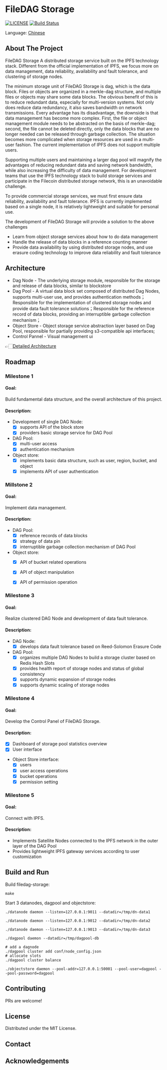 # FileDAG Storage

[![LICENSE](https://img.shields.io/github/license/filedag-project/filedag-storage)](./LICENSE "LICENSE")
[![Build Status](https://img.shields.io/github/actions/workflow/status/filedag-project/filedag-storage/go.yml)]()

Language: [Chinese](./README-cn.md)

<!-- ABOUT THE PROJECT -->
## About The Project
FileDAG Storage A distributed storage service built on the IPFS technology stack. Different from the official implementation of IPFS, we focus more on data management, data reliability, availability and fault tolerance, and clustering of storage nodes.
 
The minimum storage unit of FileDAG Storage is dag, which is the data block. Files or objects are organized in a merkle-dag structure, and multiple files or objects may share some data blocks. The obvious benefit of this is to reduce redundant data, especially for multi-version systems. Not only does reduce data redundancy, it also saves bandwidth on network transmissions.  Every advantage has its disadvantage, the downside is that data management has become more complex. First, the file or object management module needs to be abstracted on the basis of merkle-dag; second, the file cannot be deleted directly, only the data blocks that are no longer needed can be released through garbage collection. The situation becomes more complicated when storage resources are used in a multi-user fashion. The current implementation of IPFS does not support multiple users.

Supporting multiple users and maintaining a larger dag pool will magnify the advantages of reducing redundant data and saving network bandwidth, while also increasing the difficulty of data management. For development teams that use the IPFS technology stack to build storage services and participate in the Filecoin distributed storage network, this is an unavoidable challenge.

To provide commercial storage services, we must first ensure data reliability, availability and fault tolerance. IPFS is currently implemented based on a single node, it is relatively lightweight and suitable for personal use.

The development of FileDAG Storage will provide a solution to the above challenges
- Learn from object storage services about how to do data management
- Handle the release of data blocks in a reference counting manner
- Provide data availability by using distributed storage nodes, and use erasure coding technology to improve data reliability and fault tolerance
  


## Architecture

- Dag Node - The underlying storage module, responsible for the storage and release of data blocks, similar to blockstore
- Dag Pool - A virtual data block set composed of distributed Dag Nodes, supports multi-user use, and provides authentication methods；Responsible for the implementation of clustered storage nodes and provide data fault tolerance solutions；Responsible for the reference record of data blocks, providing an interruptible garbage collection mechanism；
- Object Store - Object storage service abstraction layer based on Dag Pool, responsible for partially providing s3-compatible api interfaces;
- Control Pannel - Visual management ui

👉🏻[Detailed Architecture](./docs/architecture.md)
## Roadmap

### Milestone 1

#### Goal:

Build fundamental data structure, and the overall architecture of this project.

#### Description:

- Development of single DAG Node:
    - [x] supports API of the block store
    - [x] providers basic storage service for DAG Pool
- DAG Pool:
    - [x] multi-user access
    - [x] authentication mechanism
- Object store:
    - [x] implements basic data structure, such as user, region, bucket, and object
    - [x] implements API of user authentication

### Millstone 2

#### Goal: 

Implement data management.

#### Description:

- DAG Pool:
    - [x] reference records of data blocks
    - [x] strategy of data pin
    - [x] interruptible garbage collection mechanism of DAG Pool
- Object store:
    - [x] API of bucket related operations
    - [x] API of object manipulation
    - [x] API of permission operation


### Milestone 3

#### Goal: 

Realize clustered DAG Node and development of data fault tolerance.

#### Description:

- DAG Node:
    - [x] develops data fault tolerance based on Reed-Solomon Erasure Code
- DAG Pool:
    - [x] organizes multiple DAG Nodes to build a storage cluster based on Redis Hash Slots
    - [x] provides health report of storage nodes and status of global consistency
    - [x] supports dynamic expansion of storage nodes
    - [x] supports dynamic scaling of storage nodes

### Milestone 4

#### Goal: 

Develop the Control Panel of FileDAG Storage.

#### Description:

- [x] Dashboard of storage pool statistics overview
- [x] User interface
- Object Store interface:
    - [x] users
    - [x] user access operations
    - [x] bucket operations
    - [x] permission setting
    
### Milestone 5

#### Goal: 

Connect with IPFS.

#### Description:

- Implements Satellite Nodes connected to the IPFS network in the outer layer of the DAG Pool
- Provides lightweight IPFS gateway services according to user customization


## Build and Run

Build filedag-storage:
```shell
make
```
Start 3 datanodes, dagpool and objectstore:
```shell
./datanode daemon --listen=127.0.0.1:9011 --datadir=/tmp/dn-data1

./datanode daemon --listen=127.0.0.1:9012 --datadir=/tmp/dn-data2

./datanode daemon --listen=127.0.0.1:9013 --datadir=/tmp/dn-data3

./dagpool daemon --datadir=/tmp/dagpool-db
 
# add a dagnode
./dagpool cluster add conf/node_config.json
# allocate slots
./dagpool cluster balance

./objectstore daemon --pool-addr=127.0.0.1:50001 --pool-user=dagpool --pool-password=dagpool
```

<!-- CONTRIBUTING -->
## Contributing

PRs are welcome!



<!-- LICENSE -->
## License

Distributed under the MIT License. 



<!-- CONTACT -->
## Contact




<!-- ACKNOWLEDGEMENTS -->
## Acknowledgements


